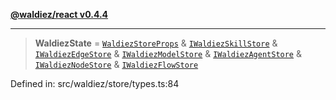 [**@waldiez/react v0.4.4**](../../README.md)

***

> **WaldiezState** = [`WaldiezStoreProps`](WaldiezStoreProps.md) & [`IWaldiezSkillStore`](../interfaces/IWaldiezSkillStore.md) & [`IWaldiezEdgeStore`](../interfaces/IWaldiezEdgeStore.md) & [`IWaldiezModelStore`](../interfaces/IWaldiezModelStore.md) & [`IWaldiezAgentStore`](../interfaces/IWaldiezAgentStore.md) & [`IWaldiezNodeStore`](../interfaces/IWaldiezNodeStore.md) & [`IWaldiezFlowStore`](../interfaces/IWaldiezFlowStore.md)

Defined in: src/waldiez/store/types.ts:84
